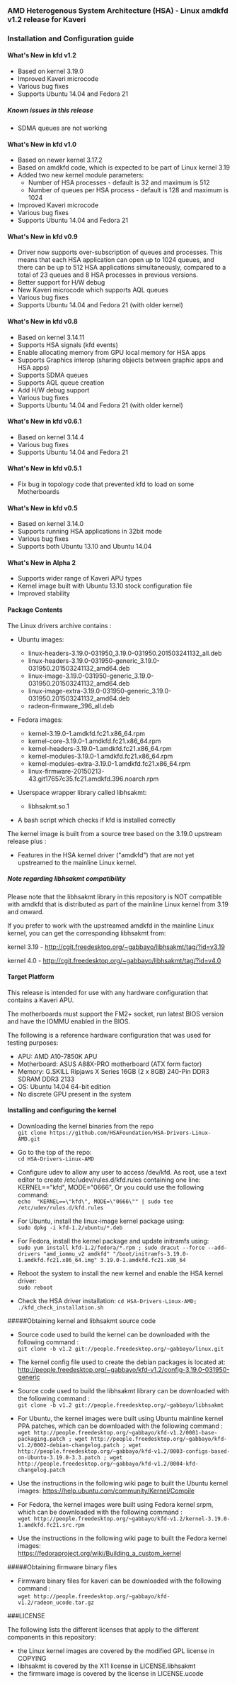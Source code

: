 ### AMD Heterogenous System Architecture (HSA) - Linux amdkfd v1.2 release for Kaveri

### Installation and Configuration guide

#### What's New in kfd v1.2

* Based on kernel 3.19.0
* Improved Kaveri microcode
* Various bug fixes
* Supports Ubuntu 14.04 and Fedora 21

##### Known issues in this release

* SDMA queues are not working

#### What's New in kfd v1.0

* Based on newer kernel 3.17.2
* Based on amdkfd code, which is expected to be part of Linux kernel 3.19
* Added two new kernel module parameters:
  * Number of HSA processes - default is 32 and maximum is 512
  * Number of queues per HSA process - default is 128 and maximum is 1024
* Improved Kaveri microcode
* Various bug fixes
* Supports Ubuntu 14.04 and Fedora 21

#### What's New in kfd v0.9

* Driver now supports over-subscription of queues and processes. This means
  that each HSA application can open up to 1024 queues, and there can be up to
  512 HSA applications simultaneously, compared to a total of 23 queues and 8
  HSA processes in previous versions.
* Better support for H/W debug
* New Kaveri microcode which supports AQL queues
* Various bug fixes
* Supports Ubuntu 14.04 and Fedora 21 (with older kernel)

#### What's New in kfd v0.8

* Based on kernel 3.14.11
* Supports HSA signals (kfd events)
* Enable allocating memory from GPU local memory for HSA apps
* Supports Graphics interop (sharing objects between graphic apps and HSA apps)
* Supports SDMA queues
* Supports AQL queue creation
* Add H/W debug support
* Various bug fixes
* Supports Ubuntu 14.04 and Fedora 21 (with older kernel)

#### What's New in kfd v0.6.1

* Based on kernel 3.14.4
* Various bug fixes
* Supports Ubuntu 14.04 and Fedora 21

#### What's New in kfd v0.5.1

* Fix bug in topology code that prevented kfd to load on some Motherboards

#### What's New in kfd v0.5

* Based on kernel 3.14.0
* Supports running HSA applications in 32bit mode
* Various bug fixes
* Supports both Ubuntu 13.10 and Ubuntu 14.04

#### What's New in Alpha 2

* Supports wider range of Kaveri APU types
* Kernel image built with Ubuntu 13.10 stock configuration file
* Improved stability

#### Package Contents

The Linux drivers archive contains :

* Ubuntu images:
  * linux-headers-3.19.0-031950_3.19.0-031950.201503241132_all.deb
  * linux-headers-3.19.0-031950-generic_3.19.0-031950.201503241132_amd64.deb
  * linux-image-3.19.0-031950-generic_3.19.0-031950.201503241132_amd64.deb
  * linux-image-extra-3.19.0-031950-generic_3.19.0-031950.201503241132_amd64.deb
  * radeon-firmware_396_all.deb

* Fedora images:
  * kernel-3.19.0-1.amdkfd.fc21.x86_64.rpm
  * kernel-core-3.19.0-1.amdkfd.fc21.x86_64.rpm
  * kernel-headers-3.19.0-1.amdkfd.fc21.x86_64.rpm
  * kernel-modules-3.19.0-1.amdkfd.fc21.x86_64.rpm
  * kernel-modules-extra-3.19.0-1.amdkfd.fc21.x86_64.rpm
  * linux-firmware-20150213-43.git17657c35.fc21.amdkfd.396.noarch.rpm

* Userspace wrapper library called libhsakmt:
  * libhsakmt.so.1

* A bash script which checks if kfd is installed correctly

The kernel image is built from a source tree based on the 3.19.0 upstream
release plus :

* Features in the HSA kernel driver ("amdkfd") that are not yet upstreamed to
  the mainline Linux kernel.

##### Note regarding libhsakmt compatibility
Please note that the libhsakmt library in this repository is NOT compatible 
with amdkfd that is distributed as part of the mainline Linux kernel 
from 3.19 and onward.

If you prefer to work with the upstreamed amdkfd in the mainline Linux kernel,
you can get the corresponding libhsakmt from:

kernel 3.19 - http://cgit.freedesktop.org/~gabbayo/libhsakmt/tag/?id=v3.19

kernel 4.0 - http://cgit.freedesktop.org/~gabbayo/libhsakmt/tag/?id=v4.0

#### Target Platform

This release is intended for use with any hardware configuration that
contains a Kaveri APU.

The motherboards must support the FM2+ socket, run latest BIOS version
and have the IOMMU enabled in the BIOS.

The following is a reference hardware configuration that was used for
testing purposes:

* APU:            AMD A10-7850K APU
* Motherboard:    ASUS A88X-PRO motherboard (ATX form factor)
* Memory:         G.SKILL Ripjaws X Series 16GB (2 x 8GB) 240-Pin DDR3 SDRAM DDR3 2133
* OS:             Ubuntu 14.04 64-bit edition
* No discrete GPU present in the system

#### Installing and configuring the kernel

* Downloading the kernel binaries from the repo  
`git clone https://github.com/HSAFoundation/HSA-Drivers-Linux-AMD.git`

* Go to the top of the repo:  
`cd HSA-Drivers-Linux-AMD`

* Configure udev to allow any user to access /dev/kfd. As root, use a text
editor to create /etc/udev/rules.d/kfd.rules containing one line:
KERNEL=="kfd", MODE="0666", Or you could use the following command:  
`echo  "KERNEL==\"kfd\", MODE=\"0666\"" | sudo tee /etc/udev/rules.d/kfd.rules`

* For Ubuntu, install the linux-image kernel package using:  
`sudo dpkg -i kfd-1.2/ubuntu/*.deb`

* For Fedora, install the kernel package and update initramfs using:  
`sudo yum install kfd-1.2/fedora/*.rpm ; sudo dracut --force --add-drivers "amd_iommu_v2 amdkfd" "/boot/initramfs-3.19.0-1.amdkfd.fc21.x86_64.img" 3.19.0-1.amdkfd.fc21.x86_64`

* Reboot the system to install the new kernel and enable the HSA kernel driver:  
`sudo reboot`

* Check the HSA driver installation:
`cd HSA-Drivers-Linux-AMD; ./kfd_check_installation.sh`


#####Obtaining kernel and libhsakmt source code

* Source code used to build the kernel can be downloaded with the following
command :  
`git clone -b v1.2 git://people.freedesktop.org/~gabbayo/linux.git`

* The kernel config file used to create the debian packages is located at:  
http://people.freedesktop.org/~gabbayo/kfd-v1.2/config-3.19.0-031950-generic

* Source code used to build the libhsakmt library can be downloaded with the
following command :  
`git clone -b v1.2 git://people.freedesktop.org/~gabbayo/libhsakmt`

* For Ubuntu, the kernel images were built using Ubuntu mainline kernel
PPA patches, which can be downloaded with the following command :  
`wget http://people.freedesktop.org/~gabbayo/kfd-v1.2/0001-base-packaging.patch ; wget http://people.freedesktop.org/~gabbayo/kfd-v1.2/0002-debian-changelog.patch ; wget http://people.freedesktop.org/~gabbayo/kfd-v1.2/0003-configs-based-on-Ubuntu-3.19.0-3.3.patch ; wget http://people.freedesktop.org/~gabbayo/kfd-v1.2/0004-kfd-changelog.patch`

* Use the instructions in the following wiki page to built the Ubuntu kernel images:
https://help.ubuntu.com/community/Kernel/Compile

* For Fedora, the kernel images were built using Fedora kernel srpm,
which can be downloaded with the following command :  
`wget http://people.freedesktop.org/~gabbayo/kfd-v1.2/kernel-3.19.0-1.amdkfd.fc21.src.rpm`

* Use the instructions in the following wiki page to built the Fedora kernel images:  
https://fedoraproject.org/wiki/Building_a_custom_kernel

#####Obtaining firmware binary files

* Firmware binary files for kaveri can be downloaded with the following command :  
`wget http://people.freedesktop.org/~gabbayo/kfd-v1.2/radeon_ucode.tar.gz`

###LICENSE

The following lists the different licenses that apply to the different
components in this repository:

* the Linux kernel images are covered by the modified GPL license in COPYING
* libhsakmt is covered by the X11 license in LICENSE.libhsakmt
* the firmware image is covered by the license in LICENSE.ucode
